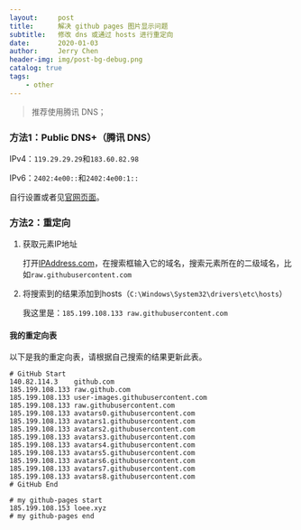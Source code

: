 ```yaml
---
layout:     post
title:      解决 github pages 图片显示问题
subtitle:   修改 dns 或通过 hosts 进行重定向
date:       2020-01-03
author:     Jerry Chen
header-img: img/post-bg-debug.png
catalog: true
tags:
    - other
---
```


> 推荐使用腾讯 DNS；

### 方法1：Public DNS+（腾讯 DNS）

IPv4：`119.29.29.29`和`183.60.82.98`

IPv6：`2402:4e00::`和`2402:4e00:1::`

自行设置或者见[官网页面](https://dns.pub/)。

### 方法2：重定向

1. 获取元素IP地址

   打开[IPAddress.com](https://www.ipaddress.com/)，在搜索框输入它的域名，搜索元素所在的二级域名，比如`raw.githubusercontent.com`

2. 将搜索到的结果添加到hosts（`C:\Windows\System32\drivers\etc\hosts`）

   我这里是：`185.199.108.133 raw.githubusercontent.com`

#### 我的重定向表

以下是我的重定向表，请根据自己搜索的结果更新此表。

```
# GitHub Start 
140.82.114.3    github.com
185.199.108.133 raw.github.com
185.199.108.133 user-images.githubusercontent.com
185.199.108.133 raw.githubusercontent.com
185.199.108.133 avatars0.githubusercontent.com
185.199.108.133 avatars1.githubusercontent.com
185.199.108.133 avatars2.githubusercontent.com
185.199.108.133 avatars3.githubusercontent.com
185.199.108.133 avatars4.githubusercontent.com
185.199.108.133 avatars5.githubusercontent.com
185.199.108.133 avatars6.githubusercontent.com
185.199.108.133 avatars7.githubusercontent.com
185.199.108.133 avatars8.githubusercontent.com
# GitHub End
 
# my github-pages start
185.199.108.153	loee.xyz
# my github-pages end
```
